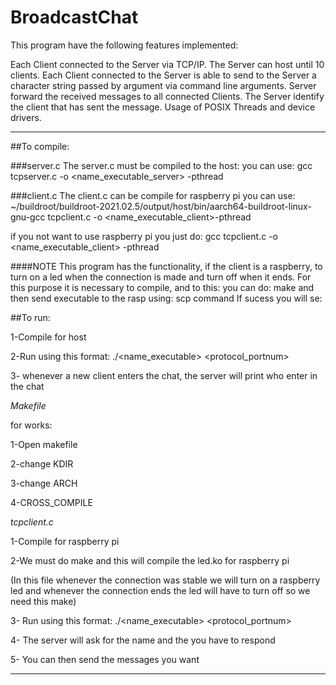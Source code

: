 # BroadcastChat


This program have the following features implemented:

Each Client connected to the Server via TCP/IP.
The Server can host until 10 clients.
Each Client connected to the Server is able to send to the Server a character string passed by argument via command line arguments. 
Server forward the received messages to all connected Clients.
The Server identify the client that has sent the message. 
Usage of POSIX Threads and device drivers.

-----------------------------------------------------------------------------------------------------------------------------------------------------------------

##To compile:

###server.c
The server.c must be compiled to the host:
you can use: gcc tcpserver.c -o <name_executable_server> -pthread

###client.c
The client.c can be compile for raspberry pi
you can use:  ~/buildroot/buildroot-2021.02.5/output/host/bin/aarch64-buildroot-linux-gnu-gcc tcpclient.c -o <name_executable_client>-pthread

if you not want to use raspberry pi
you just do: gcc tcpclient.c -o <name_executable_client> -pthread

####NOTE
This program has the functionality, if the client is a raspberry, to turn on a led when the connection is made and turn off when it ends. For this purpose it is necessary to compile, and to this:
you can do: make
and then send executable to  the rasp using: scp command
If sucess you will se:


##To run:

1-Compile for host

2-Run using this format: ./<name_executable> <protocol_portnum>

3- whenever a new client enters the chat, the server will print who enter in the chat

*Makefile*

for works:

1-Open makefile

2-change KDIR

3-change ARCH

4-CROSS_COMPILE 


 *tcpclient.c*

1-Compile for raspberry pi

2-We must do make and this will compile the led.ko for raspberry pi

(In this file whenever the connection was stable we will turn on a 
raspberry led and whenever the connection ends the led will have to 
turn off so we need this make)

3- Run using this format: ./<name_executable>   <servername> <protocol_portnum>
 
4- The server will ask for the name and the you have to respond

5- You can then send the messages you want

----------------------------------------------------------------------------------------------------------------------------------------------------------------------------












